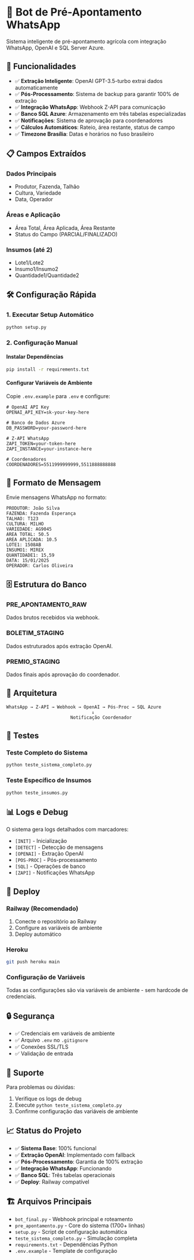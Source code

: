 # 🤖 Bot de Pré-Apontamento WhatsApp

Sistema inteligente de pré-apontamento agrícola com integração WhatsApp, OpenAI e SQL Server Azure.

## 🚀 Funcionalidades

- ✅ **Extração Inteligente**: OpenAI GPT-3.5-turbo extrai dados automaticamente
- ✅ **Pós-Processamento**: Sistema de backup para garantir 100% de extração
- ✅ **Integração WhatsApp**: Webhook Z-API para comunicação
- ✅ **Banco SQL Azure**: Armazenamento em três tabelas especializadas
- ✅ **Notificações**: Sistema de aprovação para coordenadores
- ✅ **Cálculos Automáticos**: Rateio, área restante, status de campo
- ✅ **Timezone Brasília**: Datas e horários no fuso brasileiro

## 📋 Campos Extraídos

### Dados Principais
- Produtor, Fazenda, Talhão
- Cultura, Variedade
- Data, Operador

### Áreas e Aplicação
- Área Total, Área Aplicada, Área Restante
- Status do Campo (PARCIAL/FINALIZADO)

### Insumos (até 2)
- Lote1/Lote2
- Insumo1/Insumo2  
- Quantidade1/Quantidade2

## 🛠️ Configuração Rápida

### 1. Executar Setup Automático
```bash
python setup.py
```

### 2. Configuração Manual

#### Instalar Dependências
```bash
pip install -r requirements.txt
```

#### Configurar Variáveis de Ambiente
Copie `.env.example` para `.env` e configure:

```env
# OpenAI API Key
OPENAI_API_KEY=sk-your-key-here

# Banco de Dados Azure
DB_PASSWORD=your-password-here

# Z-API WhatsApp
ZAPI_TOKEN=your-token-here
ZAPI_INSTANCE=your-instance-here

# Coordenadores
COORDENADORES=5511999999999,5511888888888
```

## 📱 Formato de Mensagem

Envie mensagens WhatsApp no formato:

```
PRODUTOR: João Silva
FAZENDA: Fazenda Esperança
TALHAO: T123
CULTURA: MILHO
VARIEDADE: AG9045
AREA TOTAL: 50.5
AREA APLICADA: 10.5
LOTE1: 1508AB
INSUMO1: MIREX
QUANTIDADE1: 15,59
DATA: 15/01/2025
OPERADOR: Carlos Oliveira
```

## 🗄️ Estrutura do Banco

### PRE_APONTAMENTO_RAW
Dados brutos recebidos via webhook.

### BOLETIM_STAGING  
Dados estruturados após extração OpenAI.

### PREMIO_STAGING
Dados finais após aprovação do coordenador.

## 🔧 Arquitetura

```
WhatsApp → Z-API → Webhook → OpenAI → Pós-Proc → SQL Azure
                                ↓
                        Notificação Coordenador
```

## 🧪 Testes

### Teste Completo do Sistema
```bash
python teste_sistema_completo.py
```

### Teste Específico de Insumos
```bash
python teste_insumos.py
```

## 📊 Logs e Debug

O sistema gera logs detalhados com marcadores:
- `[INIT]` - Inicialização
- `[DETECT]` - Detecção de mensagens
- `[OPENAI]` - Extração OpenAI
- `[POS-PROC]` - Pós-processamento
- `[SQL]` - Operações de banco
- `[ZAPI]` - Notificações WhatsApp

## 🚀 Deploy

### Railway (Recomendado)
1. Conecte o repositório ao Railway
2. Configure as variáveis de ambiente
3. Deploy automático

### Heroku
```bash
git push heroku main
```

### Configuração de Variáveis
Todas as configurações são via variáveis de ambiente - sem hardcode de credenciais.

## 🔒 Segurança

- ✅ Credenciais em variáveis de ambiente
- ✅ Arquivo `.env` no `.gitignore`
- ✅ Conexões SSL/TLS
- ✅ Validação de entrada

## 🤝 Suporte

Para problemas ou dúvidas:
1. Verifique os logs de debug
2. Execute `python teste_sistema_completo.py`
3. Confirme configuração das variáveis de ambiente

## 📈 Status do Projeto

- ✅ **Sistema Base**: 100% funcional
- ✅ **Extração OpenAI**: Implementado com fallback
- ✅ **Pós-Processamento**: Garantia de 100% extração
- ✅ **Integração WhatsApp**: Funcionando
- ✅ **Banco SQL**: Três tabelas operacionais
- ✅ **Deploy**: Railway compatível

## 🏗️ Arquivos Principais

- `bot_final.py` - Webhook principal e roteamento
- `pre_apontamento.py` - Core do sistema (1700+ linhas)
- `setup.py` - Script de configuração automática
- `teste_sistema_completo.py` - Simulação completa
- `requirements.txt` - Dependências Python
- `.env.example` - Template de configuração
